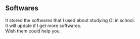 ## Softwares
It stored the softwares that I used about studying OI in school.  
It will update if I get more softwares.  
Wish them could help you.  
